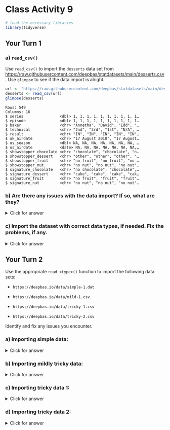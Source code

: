 # Class Activity 9


```r
# load the necessary libraries
library(tidyverse)
```


## Your Turn 1

### a) `read_csv()`

Use `read_csv()` to import the `desserts` data set from https://raw.githubusercontent.com/deepbas/statdatasets/main/desserts.csv. Use `glimpse` to see if the data import is alright.


```r
url <- "https://raw.githubusercontent.com/deepbas/statdatasets/main/desserts.csv"
desserts <- read_csv(url)
glimpse(desserts)
```

```
Rows: 549
Columns: 16
$ series                <dbl> 1, 1, 1, 1, 1, 1, 1, 1, 1, 1…
$ episode               <dbl> 1, 1, 1, 1, 1, 1, 1, 1, 1, 1…
$ baker                 <chr> "Annetha", "David", "Edd", "…
$ technical             <chr> "2nd", "3rd", "1st", "N/A", …
$ result                <chr> "IN", "IN", "IN", "IN", "IN"…
$ uk_airdate            <chr> "17 August 2010", "17 August…
$ us_season             <dbl> NA, NA, NA, NA, NA, NA, NA, …
$ us_airdate            <date> NA, NA, NA, NA, NA, NA, NA,…
$ showstopper_chocolate <chr> "chocolate", "chocolate", "n…
$ showstopper_dessert   <chr> "other", "other", "other", "…
$ showstopper_fruit     <chr> "no fruit", "no fruit", "no …
$ showstopper_nut       <chr> "no nut", "no nut", "no nut"…
$ signature_chocolate   <chr> "no chocolate", "chocolate",…
$ signature_dessert     <chr> "cake", "cake", "cake", "cak…
$ signature_fruit       <chr> "no fruit", "fruit", "fruit"…
$ signature_nut         <chr> "no nut", "no nut", "no nut"…
```

### b) Are there any issues with the data import? If so, what are they?

<details>
<summary class="answer">Click for answer</summary>

*Answer:* Based on the output of glimpse, we can see that the 'technical' column should be a numeric column and the 'uk_airdate' column should be a date column. We can also identify any issues with missing values.



```r
# your r-code

desserts <- read_csv(url,
  col_types = list(
    technical = col_number(),
    uk_airdate = col_date()
  )
)

problems(desserts)
```

```
# A tibble: 556 × 5
     row   col expected        actual         file 
   <int> <int> <chr>           <chr>          <chr>
 1     2     6 date in ISO8601 17 August 2010 ""   
 2     3     6 date in ISO8601 17 August 2010 ""   
 3     4     6 date in ISO8601 17 August 2010 ""   
 4     5     4 a number        N/A            ""   
 5     5     6 date in ISO8601 17 August 2010 ""   
 6     6     6 date in ISO8601 17 August 2010 ""   
 7     7     4 a number        N/A            ""   
 8     7     6 date in ISO8601 17 August 2010 ""   
 9     8     6 date in ISO8601 17 August 2010 ""   
10     9     4 a number        N/A            ""   
# ℹ 546 more rows
```

</details>


### c) Import the dataset with correct data types, if needed. Fix the problems, if any.

<details>
<summary class="answer">Click for answer</summary>


```r
desserts <- read_csv(url,
  col_types = list(
    technical = col_number(),
    uk_airdate = col_date()
  )
)

problems(desserts)
```

```
# A tibble: 556 × 5
     row   col expected        actual         file 
   <int> <int> <chr>           <chr>          <chr>
 1     2     6 date in ISO8601 17 August 2010 ""   
 2     3     6 date in ISO8601 17 August 2010 ""   
 3     4     6 date in ISO8601 17 August 2010 ""   
 4     5     4 a number        N/A            ""   
 5     5     6 date in ISO8601 17 August 2010 ""   
 6     6     6 date in ISO8601 17 August 2010 ""   
 7     7     4 a number        N/A            ""   
 8     7     6 date in ISO8601 17 August 2010 ""   
 9     8     6 date in ISO8601 17 August 2010 ""   
10     9     4 a number        N/A            ""   
# ℹ 546 more rows
```




```r
desserts <- read_csv(url,
    col_types = list(
    technical = col_number(), 
    uk_airdate = col_date(format = "%d %B %Y")
  ) 
)

problems(desserts)
```

```
# A tibble: 7 × 5
    row   col expected actual file 
  <int> <int> <chr>    <chr>  <chr>
1     5     4 a number N/A    ""   
2     7     4 a number N/A    ""   
3     9     4 a number N/A    ""   
4    11     4 a number N/A    ""   
5    35     4 a number N/A    ""   
6    36     4 a number N/A    ""   
7    37     4 a number N/A    ""   
```




```r
desserts <- read_csv(url,
  col_types = list(
    technical = col_number(), 
    uk_airdate = col_date(format = "%d %B %Y")
  ),
  na = c("", "NA", "N/A")
)

problems(desserts)
```

```
# A tibble: 0 × 5
# ℹ 5 variables: row <int>, col <int>, expected <chr>,
#   actual <chr>, file <chr>
```

</details>


## Your Turn 2

Use the appropriate `read_<type>()` function to import the following data sets:

- `https://deepbas.io/data/simple-1.dat`

- `https://deepbas.io/data/mild-1.csv`

- `https://deepbas.io/data/tricky-1.csv`

- `https://deepbas.io/data/tricky-2.csv`


Identify and fix any issues you encounter.

### a)  Importing simple data:

<details>
<summary class="answer">Click for answer</summary>


```r
simple1 <- readr::read_csv("https://deepbas.io/data/simple-1.dat")
problems(simple1)
```

```
# A tibble: 0 × 5
# ℹ 5 variables: row <int>, col <int>, expected <chr>,
#   actual <chr>, file <chr>
```

</details>

### b) Importing mildly tricky data:

<details>
<summary class="answer">Click for answer</summary>


```r
mild1 <- readr::read_delim("https://deepbas.io/data/mild-1.csv", delim = "|")
problems(mild1)
```

```
# A tibble: 0 × 5
# ℹ 5 variables: row <int>, col <int>, expected <chr>,
#   actual <chr>, file <chr>
```

</details>

### c) Importing tricky data 1:

<details>
<summary class="answer">Click for answer</summary>


```r
tricky1 <-  read_csv("https://deepbas.io/data/tricky-1.csv")
problems(tricky1)
```

```
# A tibble: 2 × 5
    row   col expected  actual    file 
  <int> <int> <chr>     <chr>     <chr>
1     4     4 5 columns 4 columns ""   
2     7     4 5 columns 4 columns ""   
```

```r
# Fix missing values
tricky1[3, ] <- c(tricky1[3, 1:2], NA, tricky1[3, 3:4])
tricky1[6, ] <- c(tricky1[4, 1], NA, tricky1[4, 3:5])
```

</details>


### d) Importing tricky data 2:

<details>
<summary class="answer">Click for answer</summary>


```r
tricky2 <- read_csv("https://deepbas.io/data/tricky-2.csv")
problems(tricky2)
```

```
# A tibble: 0 × 5
# ℹ 5 variables: row <int>, col <int>, expected <chr>,
#   actual <chr>, file <chr>
```

```r
# Fix missing values
tricky2_part1 <- read_csv("https://deepbas.io/data/tricky-2.csv", n_max = 7) %>%
  separate(city, c("city", "state"), sep = ",") %>%
  select(-c(7))

tricky2_part2 <- read_csv(
  "https://deepbas.io/data/tricky-2.csv",
  skip = 8, 
  col_names = c("iata", "airport", "city", "state",  "latitude", "longitude")
)

# Combine parts
data_combined <- full_join(tricky2_part1, tricky2_part2)
```

</details>
